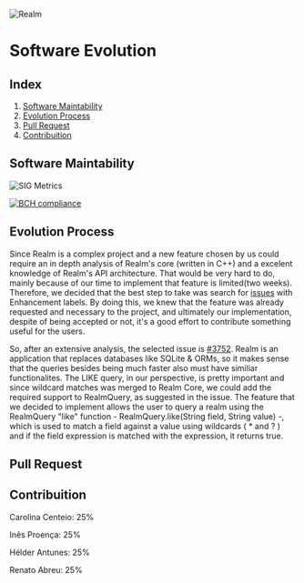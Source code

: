 ![Realm](https://github.com/renatoabreu11/realm-java/blob/master/ESOF-docs/Resources/realmDark.jpg)
# Software Evolution

## Index

1. [Software Maintability](#maintability)
2. [Evolution Process](#evolution)
3. [Pull Request](#pull)
4. [Contribuition](#contribuition)

## Software Maintability <a name="maintability"></a>

![SIG Metrics](https://github.com/renatoabreu11/realm-java/blob/master/ESOF-docs/Resources/Metrics.png)

[![BCH compliance](https://bettercodehub.com/edge/badge/renatoabreu11/realm-java)](https://bettercodehub.com)

## Evolution Process <a name="evolution"></a>

Since Realm is a complex project and a new feature chosen by us could require an in depth analysis of Realm's core (written in C++) and a excelent knowledge of Realm's API architecture. That would be very hard to do, mainly because of our time to implement that feature is limited(two weeks). Therefore, we decided that the best step to take was search for [issues](https://github.com/realm/realm-java/issues?q=is%3Aopen+is%3Aissue+label%3AT%3AEnhancement) with Enhancement labels. By doing this, we knew that the feature was already requested and necessary to the project, and ultimately our implementation, despite of being accepted or not, it's a good effort to contribute something useful for the users. 

So, after an extensive analysis, the selected issue is [#3752](https://github.com/realm/realm-java/issues/3752). Realm is an application that replaces databases like SQLite & ORMs, so it makes sense that the queries besides being much faster also must have similiar functionalites. The LIKE query, in our perspective, is pretty important and since wildcard matches was merged to Realm Core, we could add the required support to RealmQuery, as suggested in the issue. The feature that we decided to implement allows the user to query a realm using the RealmQuery "like" function - RealmQuery.like(String field, String value) -, which is used to match a field against a value using wildcards ( * and ? ) and if the field expression is matched with the expression, it returns true.

## Pull Request <a name="pull"></a>

## Contribuition <a name="contribuition"></a>

Carolina Centeio: 25%

Inês Proença: 25%

Hélder Antunes: 25%

Renato Abreu: 25%
